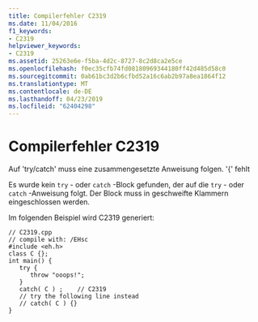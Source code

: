 ```yaml
---
title: Compilerfehler C2319
ms.date: 11/04/2016
f1_keywords:
- C2319
helpviewer_keywords:
- C2319
ms.assetid: 25263e6e-f5ba-4d2c-8727-8c2d8ca2e5ce
ms.openlocfilehash: f0ec35cfb74fd08180969344180ff42d485d58c0
ms.sourcegitcommit: 0ab61bc3d2b6cfbd52a16c6ab2b97a8ea1864f12
ms.translationtype: MT
ms.contentlocale: de-DE
ms.lasthandoff: 04/23/2019
ms.locfileid: "62404298"
---
```

# <a name="compiler-error-c2319"></a>Compilerfehler C2319

Auf 'try/catch' muss eine zusammengesetzte Anweisung folgen. '{' fehlt

Es wurde kein `try` - oder `catch` -Block gefunden, der auf die `try` - oder `catch` -Anweisung folgt. Der Block muss in geschweifte Klammern eingeschlossen werden.

Im folgenden Beispiel wird C2319 generiert:

```
// C2319.cpp
// compile with: /EHsc
#include <eh.h>
class C {};
int main() {
   try {
      throw "ooops!";
   }
   catch( C ) ;    // C2319
   // try the following line instead
   // catch( C ) {}
}
```